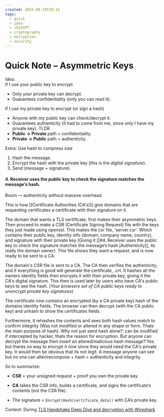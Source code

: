 ```yaml
---
created: 2025-08-19T19:11
tags:
  - quick
  - idea
  - chatGPT
  - cryptography
  - encryption
  - security
---
```

# Quick Note – Asymmetric Keys

Idea:   
If I use your public key to encrypt
- Only your private key can decrypt.
- Guarantees confidentiality (only you can read it).

If I use my private key to encrypt (or sign a hash)
- Anyone with my public key can check/decrypt it.
- Guarantees authenticity (it had to come from me, since only I have my private key).
TLDR
- **Public → Private** path = confidentiality.
- **Private → Public** path = authenticity.

Extra: Use hash to compress size
1. Hash the message.
2. Encrypt the hash with the private key (this is the _digital signature_).
3. Send (message + signature).
#### 4. Receiver uses the public key to check the signature matches the message’s hash.
Boom — authenticity without massive overhead.

This is how [[Certificate Authorities (CA's)]] give domains that are requesting certificates a certificate with their signature on it.

The domain that wants a TLS certificate, first makes their asymmetric keys. Then proceed to make a CSR (Certificate Signing Request) file with the keys they just made using openssl. This makes the csr file, 'server.csr'. Which contains their public key, identity info (domain, company name, country), and signature with their private key (Giving it [[#4. Receiver uses the public key to check the signature matches the message’s hash.|Authenticity]], its really the domain owner). This file shows they want a request, and is now ready to be sent to a CA.

The domain's CSR file is sent to a CA. The CA then verifies the authenticity, and if everything is good will generate the certificate, .crt. It hashes all the owners identity fields then encrypts it with their private key, giving it the CA's digital signature. This then is used later by users who have CA's public keys to see the hash. (*Your browsers set of CA public keys ready to unencrypt private key signatures*)

The certificate now contains an encrypted (by a CA private key) hash of the domains identity fields. The browser can then decrypt (with the CA public key) and unhash to show the certificates fields. 

Furthermore, it rehashes the contents and sees both hash values match to confirm integrity (Was not modified or altered in any shape or form. Thats the main purpose of hash).
Why not just send hash alone?: can be modified if intercepted by hacker, thats the reason for encryption. 
But anyone can decrypt the message then insert an altered/malicious hash message?:Yes but theres no way to encrypt it now since they would need the CA's private key. It would then be obvious that its not legit. A message anyone can see but no one can alter/recompose + hash = authenticity and integrity

So to summarize:

- **CSR** = your unsigned request + proof you own the private key.
    
- **CA** takes the CSR info, builds a certificate, and signs the certificate’s contents (not the CSR file).
    
- The signature = `Encrypt(Hash(certificate_data))` with CA’s private key.


Context: During [TLS Handshake Deep Dive and decryption with Wireshark](https://www.youtube.com/watch?v=25_ftpJ-2ME)
